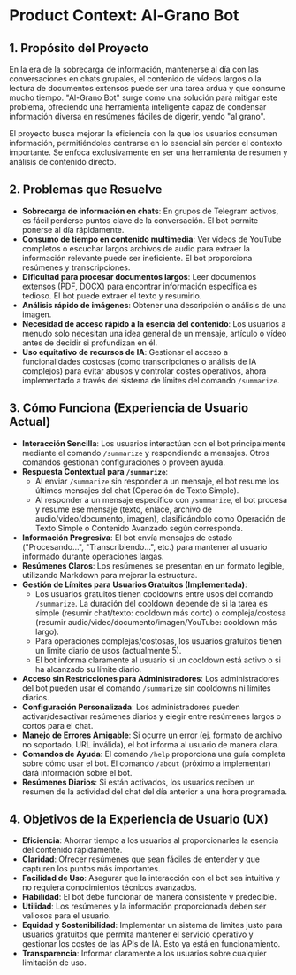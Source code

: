 # Product Context: Al-Grano Bot

## 1. Propósito del Proyecto

En la era de la sobrecarga de información, mantenerse al día con las conversaciones en chats grupales, el contenido de vídeos largos o la lectura de documentos extensos puede ser una tarea ardua y que consume mucho tiempo. "Al-Grano Bot" surge como una solución para mitigar este problema, ofreciendo una herramienta inteligente capaz de condensar información diversa en resúmenes fáciles de digerir, yendo "al grano".

El proyecto busca mejorar la eficiencia con la que los usuarios consumen información, permitiéndoles centrarse en lo esencial sin perder el contexto importante. Se enfoca exclusivamente en ser una herramienta de resumen y análisis de contenido directo.

## 2. Problemas que Resuelve

- **Sobrecarga de información en chats**: En grupos de Telegram activos, es fácil perderse puntos clave de la conversación. El bot permite ponerse al día rápidamente.
- **Consumo de tiempo en contenido multimedia**: Ver vídeos de YouTube completos o escuchar largos archivos de audio para extraer la información relevante puede ser ineficiente. El bot proporciona resúmenes y transcripciones.
- **Dificultad para procesar documentos largos**: Leer documentos extensos (PDF, DOCX) para encontrar información específica es tedioso. El bot puede extraer el texto y resumirlo.
- **Análisis rápido de imágenes**: Obtener una descripción o análisis de una imagen.
- **Necesidad de acceso rápido a la esencia del contenido**: Los usuarios a menudo solo necesitan una idea general de un mensaje, artículo o vídeo antes de decidir si profundizan en él.
- **Uso equitativo de recursos de IA**: Gestionar el acceso a funcionalidades costosas (como transcripciones o análisis de IA complejos) para evitar abusos y controlar costes operativos, ahora implementado a través del sistema de límites del comando `/summarize`.

## 3. Cómo Funciona (Experiencia de Usuario Actual)

- **Interacción Sencilla**: Los usuarios interactúan con el bot principalmente mediante el comando `/summarize` y respondiendo a mensajes. Otros comandos gestionan configuraciones o proveen ayuda.
- **Respuesta Contextual para `/summarize`**:
  - Al enviar `/summarize` sin responder a un mensaje, el bot resume los últimos mensajes del chat (Operación de Texto Simple).
  - Al responder a un mensaje específico con `/summarize`, el bot procesa y resume ese mensaje (texto, enlace, archivo de audio/video/documento, imagen), clasificándolo como Operación de Texto Simple o Contenido Avanzado según corresponda.
- **Información Progresiva**: El bot envía mensajes de estado ("Procesando...", "Transcribiendo...", etc.) para mantener al usuario informado durante operaciones largas.
- **Resúmenes Claros**: Los resúmenes se presentan en un formato legible, utilizando Markdown para mejorar la estructura.
- **Gestión de Límites para Usuarios Gratuitos (Implementada)**:
  - Los usuarios gratuitos tienen cooldowns entre usos del comando `/summarize`. La duración del cooldown depende de si la tarea es simple (resumir chat/texto: cooldown más corto) o compleja/costosa (resumir audio/video/documento/imagen/YouTube: cooldown más largo).
  - Para operaciones complejas/costosas, los usuarios gratuitos tienen un límite diario de usos (actualmente 5).
  - El bot informa claramente al usuario si un cooldown está activo o si ha alcanzado su límite diario.
- **Acceso sin Restricciones para Administradores**: Los administradores del bot pueden usar el comando `/summarize` sin cooldowns ni límites diarios.
- **Configuración Personalizada**: Los administradores pueden activar/desactivar resúmenes diarios y elegir entre resúmenes largos o cortos para el chat.
- **Manejo de Errores Amigable**: Si ocurre un error (ej. formato de archivo no soportado, URL inválida), el bot informa al usuario de manera clara.
- **Comandos de Ayuda**: El comando `/help` proporciona una guía completa sobre cómo usar el bot. El comando `/about` (próximo a implementar) dará información sobre el bot.
- **Resúmenes Diarios**: Si están activados, los usuarios reciben un resumen de la actividad del chat del día anterior a una hora programada.

## 4. Objetivos de la Experiencia de Usuario (UX)

- **Eficiencia**: Ahorrar tiempo a los usuarios al proporcionarles la esencia del contenido rápidamente.
- **Claridad**: Ofrecer resúmenes que sean fáciles de entender y que capturen los puntos más importantes.
- **Facilidad de Uso**: Asegurar que la interacción con el bot sea intuitiva y no requiera conocimientos técnicos avanzados.
- **Fiabilidad**: El bot debe funcionar de manera consistente y predecible.
- **Utilidad**: Los resúmenes y la información proporcionada deben ser valiosos para el usuario.
- **Equidad y Sostenibilidad**: Implementar un sistema de límites justo para usuarios gratuitos que permita mantener el servicio operativo y gestionar los costes de las APIs de IA. Esto ya está en funcionamiento.
- **Transparencia**: Informar claramente a los usuarios sobre cualquier limitación de uso.
